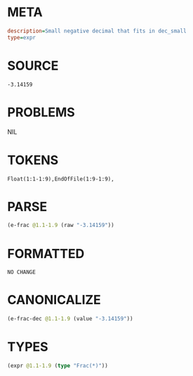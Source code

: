 # META
~~~ini
description=Small negative decimal that fits in dec_small
type=expr
~~~
# SOURCE
~~~roc
-3.14159
~~~
# PROBLEMS
NIL
# TOKENS
~~~zig
Float(1:1-1:9),EndOfFile(1:9-1:9),
~~~
# PARSE
~~~clojure
(e-frac @1.1-1.9 (raw "-3.14159"))
~~~
# FORMATTED
~~~roc
NO CHANGE
~~~
# CANONICALIZE
~~~clojure
(e-frac-dec @1.1-1.9 (value "-3.14159"))
~~~
# TYPES
~~~clojure
(expr @1.1-1.9 (type "Frac(*)"))
~~~
